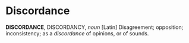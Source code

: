# Discordance

**DISCORDANCE**, DISCORDANCY, _noun_ \[Latin\] Disagreement; opposition; inconsistency; as a _discordance_ of opinions, or of sounds.